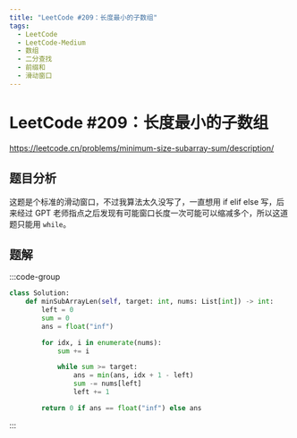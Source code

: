 ```yaml
---
title: "LeetCode #209：长度最小的子数组"
tags:
  - LeetCode
  - LeetCode-Medium
  - 数组
  - 二分查找
  - 前缀和
  - 滑动窗口
---
```


# LeetCode #209：长度最小的子数组

https://leetcode.cn/problems/minimum-size-subarray-sum/description/

## 题目分析

这题是个标准的滑动窗口，不过我算法太久没写了，一直想用 if elif else 写，后来经过 GPT 老师指点之后发现有可能窗口长度一次可能可以缩减多个，所以这道题只能用 `while`。

## 题解

:::code-group

```python [Python]
class Solution:
    def minSubArrayLen(self, target: int, nums: List[int]) -> int:
        left = 0
        sum = 0
        ans = float("inf")

        for idx, i in enumerate(nums):
            sum += i

            while sum >= target:
                ans = min(ans, idx + 1 - left)
                sum -= nums[left]
                left += 1

        return 0 if ans == float("inf") else ans


```

:::
